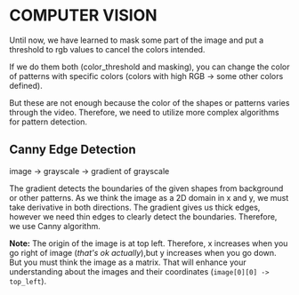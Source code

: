 # COMPUTER VISION
Until now, we have learned to mask some part of the image and put a threshold to rgb values to cancel the colors intended.

If we do them both (color_threshold and masking), you can change the color of patterns with specific colors (colors with high RGB -> some other colors defined). 

But these are not enough because the color of the shapes or patterns varies through the video. Therefore,  we need to utilize more complex algorithms for pattern detection.

## Canny Edge Detection
image -> grayscale -> gradient of grayscale

The gradient detects the boundaries of the given shapes from background or other patterns. As we think the image as a 2D domain in x and y, we must take derivative in both directions. The gradient gives us thick edges, however we need thin edges to clearly detect the boundaries. Therefore, we use Canny algorithm.

**Note:** The origin of the image is at top left. Therefore, x increases when you go right of image (*that's ok actually*),but y increases when you go down. But you must think the image as a matrix. That will enhance your understanding about the images and their coordinates (`image[0][0] -> top_left`).



